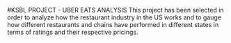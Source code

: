 #KSBL PROJECT - UBER EATS ANALYSIS
This project has been selected in order to analyze how the restaurant industry in the US works and to gauge how different restaurants and chains have performed in different states in terms of ratings and their respective pricings.